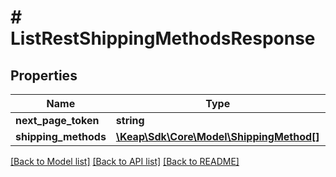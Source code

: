 # # ListRestShippingMethodsResponse

## Properties

Name | Type | Description | Notes
------------ | ------------- | ------------- | -------------
**next_page_token** | **string** |  | [optional]
**shipping_methods** | [**\Keap\Sdk\Core\Model\ShippingMethod[]**](ShippingMethod.md) |  | [optional]

[[Back to Model list]](../../README.md#models) [[Back to API list]](../../README.md#endpoints) [[Back to README]](../../README.md)
